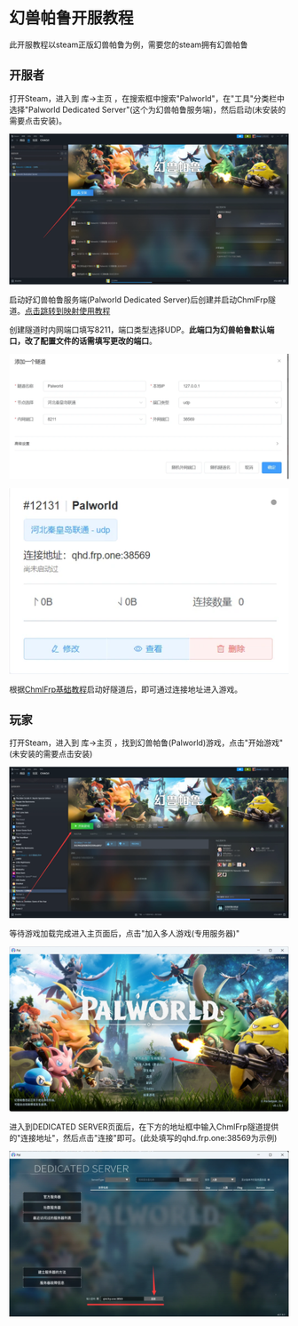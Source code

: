 # 幻兽帕鲁开服教程

此开服教程以steam正版幻兽帕鲁为例，需要您的steam拥有幻兽帕鲁

## 开服者

打开Steam，进入到 库->主页 ，在搜索框中搜索"Palworld"，在"工具"分类栏中选择"Palworld Dedicated Server"(这个为幻兽帕鲁服务端)，然后启动(未安装的需要点击安装)。

![Steam幻兽帕鲁服务端](./img/fabulu-open/1.webp)

启动好幻兽帕鲁服务端(Palworld Dedicated Server)后创建并启动ChmlFrp隧道。[点击跳转到映射使用教程](../use/mapping)

创建隧道时内网端口填写8211，端口类型选择UDP。**此端口为幻兽帕鲁默认端口，改了配置文件的话需填写更改的端口**。

![ChmlFrp创建隧道](./img/fabulu-open/2.webp)

![ChmlFrp隧道](./img/fabulu-open/3.webp)

根据[ChmlFrp基础教程](../use/mapping)启动好隧道后，即可通过连接地址进入游戏。

## 玩家

打开Steam，进入到 库->主页 ，找到幻兽帕鲁(Palworld)游戏，点击"开始游戏"(未安装的需要点击安装)

![Steam幻兽帕鲁](./img/fabulu-open/4.webp)

等待游戏加载完成进入主页面后，点击"加入多人游戏(专用服务器)"

![幻兽帕鲁主页面](./img/fabulu-open/5.webp)

进入到DEDICATED SERVER页面后，在下方的地址框中输入ChmlFrp隧道提供的"连接地址"，然后点击"连接"即可。(此处填写的qhd.frp.one:38569为示例)

![幻兽帕鲁专用服务器页面](./img/fabulu-open/6.webp)